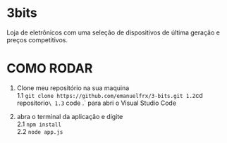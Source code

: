 

# 3bits
Loja de eletrônicos com uma seleção de dispositivos de última geração e preços competitivos.


# COMO RODAR
  1. Clone meu repositório na sua maquina\
  1.1 `git clone https://github.com/emanuelfrx/3-bits.git
  1.2`cd repositorio`\
  1.3` code .` para abri o Visual Studio Code

2. abra o terminal da aplicação e digite\
  2.1 `npm install`\
  2.2 `node app.js`

